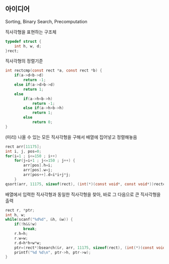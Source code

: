## 아이디어
Sorting, Binary Search, Precomputation

직사각형을 표현하는 구조체
```c
typedef struct {
	int h, w, d;
}rect;
```
직사각형의 정렬기준
```c
int rectcmp(const rect *a, const rect *b) {
	if(a->d<b->d)
		return -1;
	else if(a->d>b->d)
		return 1;
	else
		if(a->h<b->h)
			return -1;
		else if(a->h>b->h)
			return 1;
		else
			return 0;
}
```
(미리) 나올 수 있는 모든 직사각형을 구해서 배열에 집어넣고 정렬해놓음
```c
rect arr[11175];
int i, j, pos=0;
for(i=1 ; i<=150 ; i++)
	for(j=i+1 ; j<=150 ; j++) {
		arr[pos].h=i;
		arr[pos].w=j;
		arr[pos++].d=i*i+j*j;
	}
qsort(arr, 11175, sizeof(rect), (int(*)(const void*, const void*))rectcmp);
```
배열에서 입력한 직사각형과 동일한 직사각형을 찾아, 바로 그 다음으로 큰 직사각형을 출력
```c
rect r, *ptr;
int h, w;
while(scanf("%d%d", &h, &w)) {
	if(!h&&!w)
		break;
	r.h=h;
	r.w=w;
	r.d=h*h+w*w;
	ptr=(rect*)bsearch(&r, arr, 11175, sizeof(rect), (int(*)(const void*, const void*))rectcmp)+1;
	printf("%d %d\n", ptr->h, ptr->w);
}
```